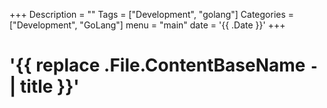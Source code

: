 +++
Description = ""
Tags = ["Development", "golang"]
Categories = ["Development", "GoLang"]
menu = "main"
date = '{{ .Date }}'
+++

# '{{ replace .File.ContentBaseName `-` ` ` | title }}'
